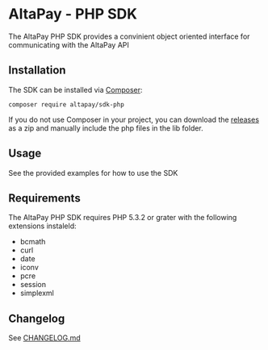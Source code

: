 AltaPay - PHP SDK
=================

The AltaPay PHP SDK provides a convinient object oriented interface for communicating with the AltaPay API

## Installation

The SDK can be installed via [Composer](https://getcomposer.org/):

```composer require altapay/sdk-php```

If you do not use Composer in your project, you can download the [releases](/AltaPay/sdk-php/releases) as a zip and manually include the php files in the lib folder.

## Usage

See the provided examples for how to use the SDK

## Requirements

The AltaPay PHP SDK requires PHP 5.3.2 or grater with the following extensions instaleld:

- bcmath
- curl
- date
- iconv
- pcre
- session
- simplexml

## Changelog

See [CHANGELOG.md](CHANGELOG.md)
